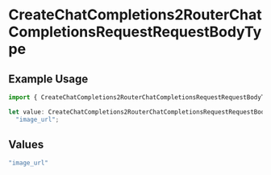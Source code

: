 # CreateChatCompletions2RouterChatCompletionsRequestRequestBodyType

## Example Usage

```typescript
import { CreateChatCompletions2RouterChatCompletionsRequestRequestBodyType } from "orq-poc-typescript/models/operations";

let value: CreateChatCompletions2RouterChatCompletionsRequestRequestBodyType =
  "image_url";
```

## Values

```typescript
"image_url"
```